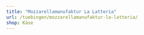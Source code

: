 ```yaml
---
title: "Mozzarellamanufaktur La Latteria"
url: /tuebingen/mozzarellamanufaktur-la-latteria/
shop: Käse
---
```

